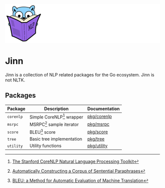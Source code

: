 ![Gopher](gopher.svg)

# Jinn

Jinn is a collection of NLP related packages for the Go ecosystem. Jinn is not NLTK. 

## Packages

| Package      | Description                | Documentation                                                               |
|--------------|----------------------------|-----------------------------------------------------------------------------|
| `corenlp`    | Simple CoreNLP[^1] wrapper | [pkg/corenlp](https://pkg.go.dev/github.com/jonasknobloch/jinn/pkg/corenlp) |
| `msrpc`      | MSRPC[^2] sample iterator  | [pkg/msrpc](https://pkg.go.dev/github.com/jonasknobloch/jinn/pkg/msrpc)     |
| `score`      | BLEU[^3] score             | [pkg/score](https://pkg.go.dev/github.com/jonasknobloch/jinn/pkg/score)     |
| `tree`       | Basic tree implementation  | [pkg/tree](https://pkg.go.dev/github.com/jonasknobloch/jinn/pkg/tree)       |
| `utility`    | Utility functions          | [pkg/utility](https://pkg.go.dev/github.com/jonasknobloch/jinn/pkg/utility) |

[^1]: [The Stanford CoreNLP Natural Language Processing Toolkit](https://nlp.stanford.edu/pubs/StanfordCoreNlp2014.pdf)
[^2]: [Automatically Constructing a Corpus of Sentential Paraphrases](https://www.microsoft.com/en-us/research/wp-content/uploads/2016/02/I05-50025B15D.pdf)
[^3]: [BLEU: a Method for Automatic Evaluation of Machine Translation](https://aclanthology.org/P02-1040.pdf)